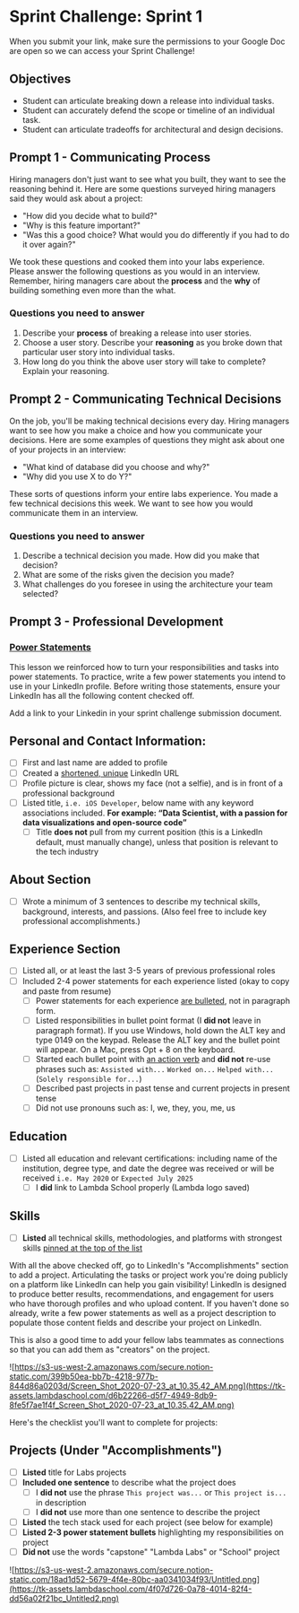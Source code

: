 # Sprint Challenge: Sprint 1

When you submit your link, make sure the permissions to your Google Doc are open so we can access your Sprint Challenge!

## Objectives

- Student can articulate breaking down a release into individual tasks.
- Student can accurately defend the scope or timeline of an individual task.
- Student can articulate tradeoffs for architectural and design decisions.

## Prompt 1 - Communicating Process

Hiring managers don't just want to see what you built, they want to see the reasoning behind it. Here are some questions surveyed hiring managers said they would ask about a project:

- "How did you decide what to build?"
- "Why is this feature important?"
- "Was this a good choice? What would you do differently if you had to do it over again?"

We took these questions and cooked them into your labs experience. Please answer the following questions as you would in an interview. Remember, hiring managers care about the **process** and the **why** of building something even more than the what.

### Questions you need to answer

1. Describe your **process** of breaking a release into user stories.
2. Choose a user story. Describe your **reasoning** as you broke down that particular user story into individual tasks.
3. How long do you think the above user story will take to complete? Explain your reasoning.

## Prompt 2 - Communicating Technical Decisions

On the job, you'll be making technical decisions every day. Hiring managers want to see how you make a choice and how you communicate your decisions. Here are some examples of questions they might ask about one of your projects in an interview:

- "What kind of database did you choose and why?"
- "Why did you use X to do Y?"

These sorts of questions inform your entire labs experience. You made a few technical decisions this week. We want to see how you would communicate them in an interview.

### Questions you need to answer

1. Describe a technical decision you made. How did you make that decision?
2. What are some of the risks given the decision you made?
3. What challenges do you foresee in using the architecture your team selected?

## Prompt 3 - Professional Development 

### [Power Statements](https://learn.lambdaschool.com/cr/module/recQUR9bWxvLBJknr](https://learn.lambdaschool.com/cr/module/recQUR9bWxvLBJknr))

This lesson we reinforced how to turn your responsibilities and tasks into power statements. To practice, write a few power statements you intend to use in your LinkedIn profile. Before writing those statements, ensure your LinkedIn has all the following content checked off.

Add a link to your Linkedin in your sprint challenge submission document.

## Personal and Contact Information:

- [ ]  First and last name are added to profile
- [ ]  Created a [shortened, unique](https://www.linkedin.com/help/linkedin/answer/87/customizing-your-public-profile-url?lang=en) LinkedIn URL
- [ ]  Profile picture is clear, shows my face (not a selfie), and is in front of a professional background
- [ ]  Listed title, `i.e. iOS Developer`, below name with any keyword associations included.  **For example: “Data Scientist, with a passion for data visualizations and open-source code”**
    - [ ]  Title **does not** pull from my current position (this is a LinkedIn default, must manually change), unless that position is relevant to the tech industry

## About Section

- [ ]  Wrote a minimum of 3 sentences to describe my technical skills, background, interests, and passions. (Also feel free to include key professional accomplishments.)

## Experience Section

- [ ]  Listed all, or at least the last 3-5 years of previous professional roles
- [ ]  Included 2-4 power statements for each experience listed (okay to copy and paste from resume)
    - [ ]  Power statements for each experience [are bulleted](https://www.linkedin.com/pulse/update-how-add-bullet-points-your-linkedin-profile-erin-dore-miller/), not in paragraph form.
    - [ ]  Listed responsibilities in bullet point format (I **did not** leave in paragraph format). If you use Windows, hold down the ALT key and type 0149 on the keypad. Release the ALT key and the bullet point will appear. On a Mac, press Opt + 8 on the keyboard.
    - [ ]  Started each bullet point with [an action verb](https://docs.google.com/document/d/1wZkDPBWtQZDGGdvStD61iRx_jOWVlIyyQl9UOYHtZgA/edit?usp=sharing) and **did not** re-use phrases such as:  `Assisted with...` `Worked on...` `Helped with...`  (`Solely responsible for...`)
    - [ ]  Described past projects in past tense and current projects in present tense
    - [ ]  Did not use pronouns such as: I, we, they, you, me, us

## Education

- [ ]  Listed all education and relevant certifications: including name of the institution, degree type, and date the degree was received or will be received `i.e. May 2020` or `Expected July 2025`
    - [ ]  I **did** link to Lambda School properly (Lambda logo saved)

## Skills

- [ ]  **Listed** all technical skills, methodologies, and platforms with strongest skills [pinned at the top of the list](https://www.linkedin.com/help/linkedin/answer/35265/display-order-of-skill-endorsements?lang=en)

With all the above checked off, go to LinkedIn's "Accomplishments" section to add a project. Articulating the tasks or project work you're doing publicly on a platform like LinkedIn can help you gain visibility! LinkedIn is designed to produce better results, recommendations, and engagement for users who have thorough profiles and who upload content. If you haven't done so already, write a few power statements as well as a project description to populate those content fields and describe your project on LinkedIn.

This is also a good time to add your fellow labs teammates as connections so that you can add them as "creators" on the project.

![https://s3-us-west-2.amazonaws.com/secure.notion-static.com/399b50ea-bb7b-4218-977b-844d86a0203d/Screen_Shot_2020-07-23_at_10.35.42_AM.png](https://tk-assets.lambdaschool.com/d6b22266-d5f7-4949-8db9-8fe5f7ae1f4f_Screen_Shot_2020-07-23_at_10.35.42_AM.png)

Here's the checklist you'll want to complete for projects:

## Projects (Under "Accomplishments")

- [ ]  **Listed** title for Labs projects
- [ ]  **Included one sentence** to describe what the project does
    - [ ]  I **did not** use the phrase `This project was...` or `This project is...` in description
    - [ ]  I **did not** use more than one sentence to describe the project
- [ ]  **Listed** the tech stack used for each project (see below for example)
- [ ]  **Listed 2-3 power statement bullets** highlighting my responsibilities on project
- [ ]  **Did not** use the words "capstone" "Lambda Labs" or "School" project

![https://s3-us-west-2.amazonaws.com/secure.notion-static.com/18ad1d52-5679-4f4e-80bc-aa0341034f93/Untitled.png](https://tk-assets.lambdaschool.com/4f07d726-0a78-4014-82f4-dd56a02f21bc_Untitled2.png)
